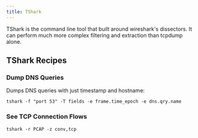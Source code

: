 ```yaml
---
title: TShark
---
```


TShark is the command line tool that built around wireshark's dissectors.  It
can perform much more complex filtering and extraction than tcpdump alone.

## TShark Recipes ##

### Dump DNS Queries ###

Dumps DNS queries with just timestamp and hostname:

```
tshark -f "port 53" -T fields -e frame.time_epoch -e dns.qry.name
```

### See TCP Connection Flows ###

```
tshark -r PCAP -z conv,tcp
```

